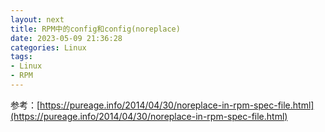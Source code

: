 ```yaml
---
layout: next
title: RPM中的config和config(noreplace)
date: 2023-05-09 21:36:28
categories: Linux
tags:
- Linux
- RPM
---
```


参考：[https://pureage.info/2014/04/30/noreplace-in-rpm-spec-file.html](https://pureage.info/2014/04/30/noreplace-in-rpm-spec-file.html)
